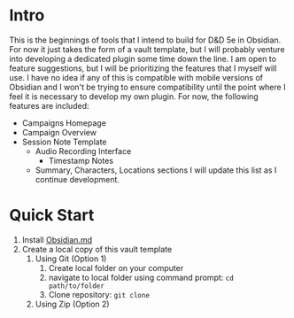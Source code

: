 # Intro
This is the beginnings of tools that I intend to build for D&D 5e in Obsidian. For now it just takes the form of a vault template, but I will probably venture into developing a dedicated plugin some time down the line. I am open to feature suggestions, but I will be prioritizing the features that I myself will use. I have no idea if any of this is compatible with mobile versions of Obsidian and I won't be trying to ensure compatibility until the point where I feel it is necessary to develop my own plugin. For now, the following features are included:
- Campaigns Homepage
- Campaign Overview
- Session Note Template
	- Audio Recording Interface
		- Timestamp Notes
	- Summary, Characters, Locations sections
I will update this list as I continue development.
# Quick Start
1) Install [Obsidian.md](https://Obsidian.md)
2) Create a local copy of this vault template
	1) Using Git (Option 1)
		1) Create local folder on your computer
		2) navigate to local folder using command prompt:
		   `cd path/to/folder`
		3) Clone repository:
		   `git clone `
	1) Using Zip (Option 2)